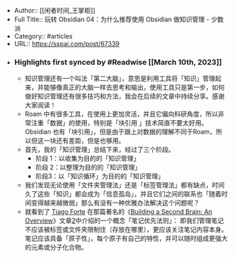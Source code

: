 - Author:: [[闲者时间_王掌柜]]
- Full Title:: 玩转 Obsidian 04：为什么推荐使用 Obsidian 做知识管理 - 少数派
- Category:: #articles
- URL:: https://sspai.com/post/67339
- ### Highlights first synced by #Readwise [[March 10th, 2023]]
    - 知识管理还有一个叫法「第二大脑」，意思是利用工具将「知识」管理起来，并能够像真正的大脑一样去思考和输出，使用工具只是第一步，如何做好知识管理还有很多技巧和方法，我会在后续的文章中持续分享。感谢大家阅读！
    - Roam 中有很多工具，在使用上更加灵活，并且它偏向科研角度，所以非常注重「数据」的使用，特别是「块引用 」技术简直不要太好用。Obsidian 也有「块引用」，但是由于跟上对数据的理解不同于Roam，所以但这一块还有差距，但是也够用。
    - 首先，我的「知识管理」总结下来，经过了三个阶段。
        - 阶段 1：以收集为目的的「知识管理」
        - 阶段 2：以整理为目的的「知识管理」
        - 阶段3：以「知识循环」为目的的「知识管理」
    - 我们发现无论使用「文件夹管理法」还是「标签管理法」都有缺点，时间久了这些「知识」都会成为「信息孤岛」，并且它们之间的联系也「随着时间变得越来越微弱」那么有没有一种优雅办法解决这个问题呢？
    - 就看到了 [Tiago Forte](https://sspai.com/link?target=https%3A%2F%2Ffortelabs.co%2Fabout-forte-labs) 在那篇著名的《[Building a Second Brain: An Overview](https://sspai.com/link?target=https%3A%2F%2Ffortelabs.co%2Fblog%2Fbasboverview%2F)》文章[2](#fn2)中介绍的一个概念「笔记优先法则」：
即我们管理笔记不应该被标签或文件夹限制住（存放在哪里），更应该关注笔记内容本身。笔记应该具备「原子性」，每个原子有自己的特性，并可以随时组成更强大的元素或分子化合物。
